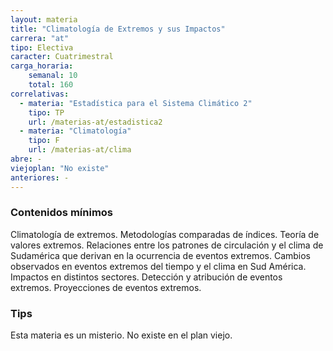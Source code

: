 ```yaml
---
layout: materia
title: "Climatología de Extremos y sus Impactos"
carrera: "at"
tipo: Electiva
caracter: Cuatrimestral
carga_horaria: 
    semanal: 10
    total: 160
correlativas:
  - materia: "Estadística para el Sistema Climático 2"
    tipo: TP
    url: /materias-at/estadistica2
  - materia: "Climatología"
    tipo: F
    url: /materias-at/clima
abre: -
viejoplan: "No existe"
anteriores: -
---
```


### Contenidos mínimos
Climatología de extremos. Metodologías comparadas de índices. Teoría de valores extremos. Relaciones entre los patrones de circulación y el clima de Sudamérica que derivan en la ocurrencia de eventos extremos. Cambios observados en eventos extremos del tiempo y el clima en Sud América.  Impactos en distintos sectores. Detección y atribución de eventos extremos. Proyecciones de eventos extremos.

### Tips
Esta materia es un misterio. No existe en el plan viejo.